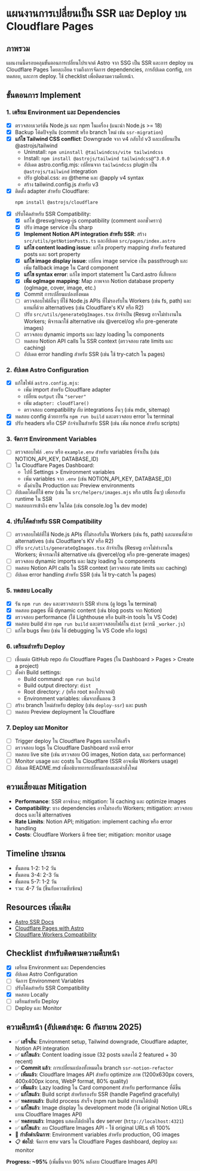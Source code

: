 # แผนงานการเปลี่ยนเป็น SSR และ Deploy บน Cloudflare Pages

## ภาพรวม
แผนงานนี้ครอบคลุมขั้นตอนการเปลี่ยนโปรเจกต์ Astro จาก SSG เป็น SSR และการ deploy บน Cloudflare Pages โดยละเอียด รวมถึงการจัดการ dependencies, การอัปเดต config, การทดสอบ, และการ deploy. ใช้ checklist เพื่อติดตามความคืบหน้า.

## ขั้นตอนการ Implement

### 1. เตรียม Environment และ Dependencies
- [x] ตรวจสอบเวอร์ชัน Node.js และ npm ในเครื่อง (แนะนำ Node.js >= 18)
- [x] Backup โค้ดปัจจุบัน (commit หรือ branch ใหม่ เช่น `ssr-migration`)
- [x] **แก้ไข Tailwind CSS conflict**: Downgrade จาก v4 กลับไป v3 และเปลี่ยนเป็น @astrojs/tailwind
  - Uninstall: `npm uninstall @tailwindcss/vite tailwindcss`
  - Install: `npm install @astrojs/tailwind tailwindcss@^3.0.0`
  - อัปเดต astro.config.mjs: เปลี่ยนจาก `tailwindcss` plugin เป็น `@astrojs/tailwind` integration
  - ปรับ global.css: ลบ @theme และ @apply v4 syntax
  - สร้าง tailwind.config.js สำหรับ v3
- [x] ติดตั้ง adapter สำหรับ Cloudflare:
  ```bash
  npm install @astrojs/cloudflare
  ```
- [x] ปรับโค้ดสำหรับ SSR Compatibility:
  - [x] แก้ไข @resvg/resvg-js compatibility (comment ออกชั่วคราว)
  - [x] ปรับ image service เป็น sharp
  - [x] **Implement Notion API integration สำหรับ SSR**: สร้าง `src/utils/getNotionPosts.ts` และอัปเดต `src/pages/index.astro`
  - [x] **แก้ไข content loading issue**: แก้ไข property mapping สำหรับ featured posts และ sort property
  - [x] **แก้ไข image display issue**: เปลี่ยน image service เป็น passthrough และเพิ่ม fallback image ใน Card component
  - [x] **แก้ไข syntax error**: แก้ไข import statement ใน Card.astro ที่เสียหาย
  - [x] **เพิ่ม ogImage mapping**: Map ภาพจาก Notion database property (ogImage, cover, image, etc.)
  - [x] Commit การเปลี่ยนแปลงทั้งหมด
  - [ ] ตรวจสอบไฟล์อื่นๆ ที่ใช้ Node.js APIs ที่ไม่รองรับใน Workers (เช่น fs, path) และแทนที่ด้วย alternatives (เช่น Cloudflare's KV หรือ R2)
  - [ ] ปรับ `src/utils/generateOgImages.tsx` ถ้าจำเป็น (Resvg อาจไม่ทำงานใน Workers; พิจารณาใช้ alternative เช่น @vercel/og หรือ pre-generate images)
  - [ ] ตรวจสอบ dynamic imports และ lazy loading ใน components
  - [ ] ทดสอบ Notion API calls ใน SSR context (ตรวจสอบ rate limits และ caching)
  - [ ] อัปเดต error handling สำหรับ SSR (เช่น ใช้ try-catch ใน pages)

### 2. อัปเดต Astro Configuration
- [x] แก้ไขไฟล์ `astro.config.mjs`:
  - เพิ่ม import สำหรับ Cloudflare adapter
  - เปลี่ยน `output` เป็น `"server"`
  - เพิ่ม `adapter: cloudflare()`
  - ตรวจสอบ compatibility กับ integrations อื่นๆ (เช่น mdx, sitemap)
- [x] ทดสอบ config ด้วยการรัน `npm run build` และตรวจสอบ error ใน terminal
- [x] ปรับ headers หรือ CSP ถ้าจำเป็นสำหรับ SSR (เช่น เพิ่ม nonce สำหรับ scripts)

### 3. จัดการ Environment Variables
- [ ] ตรวจสอบไฟล์ `.env` หรือ `example.env` สำหรับ variables ที่จำเป็น (เช่น NOTION_API_KEY, DATABASE_ID)
- [ ] ใน Cloudflare Pages Dashboard:
  - ไปที่ Settings > Environment variables
  - เพิ่ม variables จาก `.env` (เช่น NOTION_API_KEY, DATABASE_ID)
  - ตั้งค่าเป็น Production และ Preview environments
- [ ] อัปเดตโค้ดที่ใช้ env (เช่น ใน `src/helpers/images.mjs` หรือ utils อื่นๆ) เพื่อรองรับ runtime ใน SSR
- [ ] ทดสอบการเข้าถึง env ในโค้ด (เช่น console.log ใน dev mode)

### 4. ปรับโค้ดสำหรับ SSR Compatibility
- [ ] ตรวจสอบไฟล์ที่ใช้ Node.js APIs ที่ไม่รองรับใน Workers (เช่น fs, path) และแทนที่ด้วย alternatives (เช่น Cloudflare's KV หรือ R2)
- [ ] ปรับ `src/utils/generateOgImages.tsx` ถ้าจำเป็น (Resvg อาจไม่ทำงานใน Workers; พิจารณาใช้ alternative เช่น @vercel/og หรือ pre-generate images)
- [ ] ตรวจสอบ dynamic imports และ lazy loading ใน components
- [ ] ทดสอบ Notion API calls ใน SSR context (ตรวจสอบ rate limits และ caching)
- [ ] อัปเดต error handling สำหรับ SSR (เช่น ใช้ try-catch ใน pages)

### 5. ทดสอบ Locally
- [x] รัน `npm run dev` และตรวจสอบว่า SSR ทำงาน (ดู logs ใน terminal)
- [x] ทดสอบ pages ที่มี dynamic content (เช่น blog posts จาก Notion)
- [x] ตรวจสอบ performance (ใช้ Lighthouse หรือ built-in tools ใน VS Code)
- [x] ทดสอบ build ด้วย `npm run build` และตรวจสอบไฟล์ใน `dist` (ควรมี `_worker.js`)
- [ ] แก้ไข bugs ที่พบ (เช่น ใช้ debugging ใน VS Code หรือ logs)

### 6. เตรียมสำหรับ Deploy
- [ ] เชื่อมต่อ GitHub repo กับ Cloudflare Pages (ใน Dashboard > Pages > Create a project)
- [ ] ตั้งค่า Build settings:
  - Build command: `npm run build`
  - Build output directory: `dist`
  - Root directory: `/` (หรือ root ของโปรเจกต์)
  - Environment variables: เพิ่มจากขั้นตอน 3
- [ ] สร้าง branch ใหม่สำหรับ deploy (เช่น `deploy-ssr`) และ push
- [ ] ทดสอบ Preview deployment ใน Cloudflare

### 7. Deploy และ Monitor
- [ ] Trigger deploy ใน Cloudflare Pages และรอให้เสร็จ
- [ ] ตรวจสอบ logs ใน Cloudflare Dashboard หากมี error
- [ ] ทดสอบ live site (เช่น ตรวจสอบ OG images, Notion data, และ performance)
- [ ] Monitor usage และ costs ใน Cloudflare (SSR อาจเพิ่ม Workers usage)
- [ ] อัปเดต README.md เพื่ออธิบายการเปลี่ยนแปลงและคำสั่งใหม่

## ความเสี่ยงและ Mitigation
- **Performance**: SSR อาจช้าลง; mitigation: ใช้ caching และ optimize images
- **Compatibility**: บาง dependencies อาจไม่รองรับ Workers; mitigation: ตรวจสอบ docs และใช้ alternatives
- **Rate Limits**: Notion API; mitigation: implement caching หรือ error handling
- **Costs**: Cloudflare Workers มี free tier; mitigation: monitor usage

## Timeline ประมาณ
- ขั้นตอน 1-2: 1-2 วัน
- ขั้นตอน 3-4: 2-3 วัน
- ขั้นตอน 5-7: 1-2 วัน
- รวม: 4-7 วัน (ขึ้นกับความซับซ้อน)

## Resources เพิ่มเติม
- [Astro SSR Docs](https://docs.astro.build/en/guides/server-side-rendering/)
- [Cloudflare Pages with Astro](https://docs.astro.build/en/guides/integrations-guide/cloudflare/)
- [Cloudflare Workers Compatibility](https://developers.cloudflare.com/workers/runtime-apis/)

## Checklist สำหรับติดตามความคืบหน้า
- [x] เตรียม Environment และ Dependencies
- [x] อัปเดต Astro Configuration
- [ ] จัดการ Environment Variables
- [ ] ปรับโค้ดสำหรับ SSR Compatibility
- [x] ทดสอบ Locally
- [ ] เตรียมสำหรับ Deploy
- [ ] Deploy และ Monitor

## ความคืบหน้า (อัปเดตล่าสุด: 6 กันยายน 2025)
- ✅ **เสร็จสิ้น**: Environment setup, Tailwind downgrade, Cloudflare adapter, Notion API integration
- ✅ **แก้ไขแล้ว**: Content loading issue (32 posts แสดงได้ 2 featured + 30 recent)
- ✅ **Commit แล้ว**: การเปลี่ยนแปลงทั้งหมดใน branch `ssr-notion-refactor`
- ✅ **เพิ่มแล้ว**: Cloudflare Images API สำหรับ optimize ภาพ (1200x630px covers, 400x400px icons, WebP format, 80% quality)
- ✅ **เพิ่มแล้ว**: Lazy loading ใน Card component สำหรับ performance ที่ดีขึ้น
- ✅ **แก้ไขแล้ว**: Build script สำหรับรองรับ SSR (handle Pagefind gracefully)
- ✅ **ทดสอบแล้ว**: Build process สำเร็จ (npm run build ทำงานได้ปกติ)
- ✅ **แก้ไขแล้ว**: Image display ใน development mode (ใช้ original Notion URLs แทน Cloudflare Images API)
- ✅ **ทดสอบแล้ว**: Images แสดงได้ปกติใน dev server (`http://localhost:4321`)
- ✅ **แก้ไขแล้ว**: ลบ Cloudflare Images API - ใช้ original URLs ฟรี 100%
- 🔄 **กำลังดำเนินการ**: Environment variables สำหรับ production, OG images
- 📋 **ต่อไป**: จัดการ env vars ใน Cloudflare Pages dashboard, deploy และ monitor

**Progress: ~95%** (เพิ่มขึ้นจาก 90% หลังลบ Cloudflare Images API)
